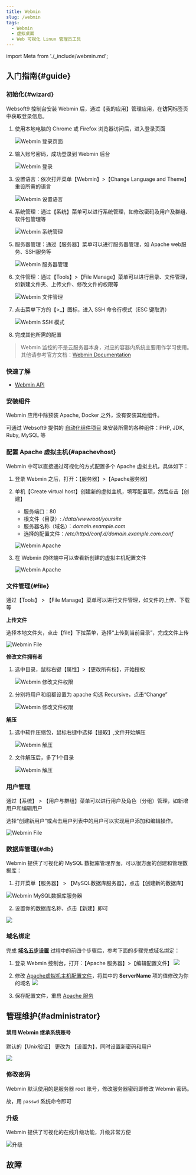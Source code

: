 ```yaml
---
title: Webmin
slug: /webmin
tags:
  - Webmin
  - 虚拟桌面
  - Web 可视化 Linux 管理员工具
---
```


import Meta from './_include/webmin.md';

<Meta name="meta" />

## 入门指南{#guide}

### 初始化{#wizard}

Websoft9 控制台安装 Webmin 后，通过【我的应用】管理应用，在**访问**标签页中获取登录信息。  

1. 使用本地电脑的 Chrome 或 Firefox 浏览器访问后，进入登录页面

   ![Webmin 登录页面](https://libs.websoft9.com/Websoft9/DocsPicture/zh/webmin/webmin-login-websoft9.png)

2. 输入账号密码，成功登录到 Webmin 后台  

   ![Webmin 登录](https://libs.websoft9.com/Websoft9/DocsPicture/zh/webmin/webmin-dashboard-websoft9.png)

3. 设置语言：依次打开菜单【Webmin】>【Change Language and Theme】重设所需的语言

   ![Webmin 设置语言](https://libs.websoft9.com/Websoft9/DocsPicture/zh/webmin/webmin-changelangs-websoft9.png)

4. 系统管理：通过【系统】菜单可以进行系统管理，如修改密码及用户及群组、软件包管理等

   ![Webmin 系统管理](https://libs.websoft9.com/Websoft9/DocsPicture/zh/webmin/webmin-system-websoft9.png)

5. 服务器管理：通过【服务器】菜单可以进行服务器管理，如 Apache web服务、SSH服务等

   ![Webmin 服务器管理](https://libs.websoft9.com/Websoft9/DocsPicture/zh/webmin/webmin-server-websoft9.png)

5. 文件管理：通过【Tools】>【File Manage】菜单可以进行目录、文件管理，如新建文件夹、上传文件、修改文件的权限等

   ![Webmin 文件管理](https://libs.websoft9.com/Websoft9/DocsPicture/zh/webmin/webmin-file-websoft9.png)

6. 点击菜单下方的【>_】图标，进入 SSH 命令行模式（ESC 键取消）

   ![Webmin SSH 模式](https://libs.websoft9.com/Websoft9/DocsPicture/zh/webmin/webmin-sshcli-websoft9.png)

7. 完成其他所需的配置

> Webmin 监控的不是云服务器本身，对应的容器内系统主要用作学习使用。其他请参考官方文档：[Webmin Documentation](http://doxfer.webmin.com/Webmin/Main_Page)

### 快速了解

- [Webmin API](https://doxfer.webmin.com/Webmin/The_Webmin_API)

### 安装组件

Webmin 应用中除预装 Apache, Docker 之外，没有安装其他组件。 

可通过 Websoft9 提供的 [自动化组件项目](./ansible#installrole) 来安装所需的各种组件：PHP, JDK, Ruby, MySQL 等


### 配置 Apache 虚拟主机{#apachevhost}

Webmin 中可以直接通过可视化的方式配置多个 Apache 虚拟主机，具体如下：  

1. 登录 Webmin 之后，打开：【服务器】>【Apache服务器】

2. 单机【Create virtual host】创建新的虚拟主机，填写配置项，然后点击【创建】

   * 服务端口：80
   * 根文件（目录）: */data/wwwroot/yoursite* 
   * 服务器名称（域名）：*domain.example.com*
   * 选择的配置文件：*/etc/httpd/conf.d/domain.example.com.conf*

   ![Webmin Apache](https://libs.websoft9.com/Websoft9/DocsPicture/zh/webmin/webmin-apache-vhost-websoft9.png)

3. 在 Webmin 的终端中可以查看新创建的虚拟主机配置文件

   ![Webmin Apache](https://libs.websoft9.com/Websoft9/DocsPicture/zh/webmin/webmin-apache-vhost-conf-websoft9.png)

### 文件管理{#file}

通过【Tools】 > 【File Manage】菜单可以进行文件管理，如文件的上传、下载等

**上传文件**  

选择本地文件夹，点击【file】下拉菜单，选择“上传到当前目录”，完成文件上传

   ![Webmin File](https://libs.websoft9.com/Websoft9/DocsPicture/zh/webmin/webmin-ftp-websoft9.png)

**修改文件拥有者**

1. 选中目录，鼠标右键【属性】>【更改所有权】，开始授权

   ![Webmin 修改文件权限](http://libs.websoft9.com/Websoft9/DocsPicture/zh/webmin/wb04.png)

2. 分别将用户和组都设置为 apache 勾选 Recursive，点击“Change”

   ![Webmin 修改文件权限](http://libs.websoft9.com/Websoft9/DocsPicture/zh/webmin/wb05.png)

**解压**  

1. 选中软件压缩包，鼠标右键中选择【提取】,文件开始解压

   ![Webmin 解压](http://libs.websoft9.com/Websoft9/DocsPicture/zh/webmin/wb02.png)

2. 文件解压后，多了1个目录

   ![Webmin 解压](http://libs.websoft9.com/Websoft9/DocsPicture/zh/webmin/wb03.png)


### 用户管理

通过【系统】 > 【用户与群组】菜单可以进行用户及角色（分组）管理，如新增用户和编辑用户

选择“创建新用户”或点击用户列表中的用户可以实现用户添加和编辑操作。

   ![Webmin File](https://libs.websoft9.com/Websoft9/DocsPicture/zh/webmin/webmin-user-websoft9.png)

### 数据库管理{#db}

Webmin 提供了可视化的 MySQL 数据库管理界面，可以很方面的创建和管理数据库：  

1.  打开菜单【服务器】 > 【MySQL数据库服务器】，点击【创建新的数据库】

   ![Webmin MySQL数据库服务器](http://libs.websoft9.com/Websoft9/DocsPicture/zh/webmin/wb06.png)

2.  设置你的数据库名称，点击【新建】即可

   ![](http://libs.websoft9.com/Websoft9/DocsPicture/zh/webmin/wb07.png)

### 域名绑定

完成 **[域名五步设置](./administrator/domain_step)** 过程中的前四个步骤后，参考下面的步骤完成域名绑定：

1. 登录 Webmin 控制台，打开：【Apache 服务器】>【编辑配置文件】
   ![](https://libs.websoft9.com/Websoft9/DocsPicture/zh/webmin/webmin-confapache001-websoft9.png)

2. 修改 [Apache虚拟机主机配置文件](#path)，将其中的 **ServerName** 项的值修改为你的域名
   ![](https://libs.websoft9.com/Websoft9/DocsPicture/zh/webmin/webmin-confapache002-websoft9.png)

3. 保存配置文件，重启 [Apache 服务](#service)


## 管理维护{#administrator}

#### 禁用 Webmin 继承系统账号

默认的【Unix验证】 更改为 【设置为】，同时设置新密码和用户

![](https://libs.websoft9.com/Websoft9/DocsPicture/zh/webmin/webmin-usermode-websoft9.png)

### 修改密码

Webmin 默认使用的是服务器 root 账号，修改服务器密码即修改 Webmin 密码。  

故，用 `passwd` 系统命令即可

### 升级

Webmin 提供了可视化的在线升级功能，升级非常方便

![升级](https://libs.websoft9.com/Websoft9/DocsPicture/zh/webmin/webmin-upgrade-websoft9.png)


## 故障